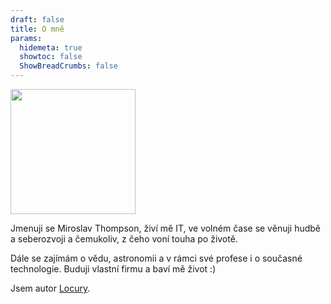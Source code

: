 ```yaml
---
draft: false
title: O mně
params:
  hidemeta: true
  showtoc: false
  ShowBreadCrumbs: false
---
```


<img src="/ich.jpg" width="200" />

Jmenuji se Miroslav Thompson, živí mě IT, ve volném čase se věnuji hudbě a seberozvoji a čemukoliv, z čeho voní touha po životě.

Dále se zajímám o vědu, astronomii a v rámci své profese i o současné technologie. Buduji vlastní firmu a baví mě život :)

Jsem autor [Locury](https://locura.guide).